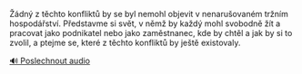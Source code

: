 
Žádný z těchto konfliktů by se byl nemohl objevit v nenarušovaném tržním hospodářství. Představme si svět, v němž by každý mohl svobodně žít a pracovat jako podnikatel nebo jako zaměstnanec, kde by chtěl a jak by si to zvolil, a ptejme se, které z těchto konfliktů by ještě existovaly.

[🔊 Poslechnout audio](/data/7-paragraphs/audio/chapter_137/para_010-dn-z-tchto-konflikt-by-se-byl-nemohl-objevit.mp3)
